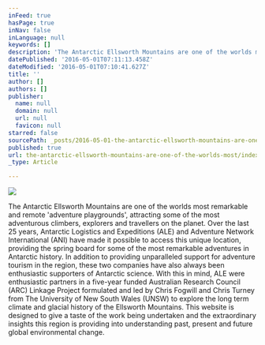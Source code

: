 ```yaml
---
inFeed: true
hasPage: true
inNav: false
inLanguage: null
keywords: []
description: 'The Antarctic Ellsworth Mountains are one of the worlds most remarkable and remote ‘adventure playgrounds’, attracting some of the most adventurous climbers, explorers and travellers on the planet. Over the last 25 years, Antarctic Logistics and Expeditions (ALE) and Adventure Network International (ANI) have made it possible to access this unique location, providing the spring board for some of the most remarkable adventures in Antarctic history. In addition to providing unparalleled support for adventure tourism in the region, these two companies have also always been enthusiastic supporters of Antarctic science. With this in mind, ALE were enthusiastic partners in a five-year funded Australian Research Council (ARC) Linkage Project formulated and led by Chris Fogwill and Chris Turney from The University of New South Wales (UNSW) to explore the long term climate and glacial history of the Ellsworth Mountains. This website is designed to give a taste of the work being undertaken and the extraordinary insights this region is providing into understanding past, present and future global environmental change. '
datePublished: '2016-05-01T07:11:13.458Z'
dateModified: '2016-05-01T07:10:41.627Z'
title: ''
author: []
authors: []
publisher:
  name: null
  domain: null
  url: null
  favicon: null
starred: false
sourcePath: _posts/2016-05-01-the-antarctic-ellsworth-mountains-are-one-of-the-worlds-most.md
published: true
url: the-antarctic-ellsworth-mountains-are-one-of-the-worlds-most/index.html
_type: Article

---
```

![](https://the-grid-user-content.s3-us-west-2.amazonaws.com/1d39eff2-1501-43d1-8131-64285949cc3c.jpg)

The Antarctic Ellsworth Mountains are one of the worlds most remarkable and remote 'adventure playgrounds', attracting some of the most adventurous climbers, explorers and travellers on the planet. Over the last 25 years, Antarctic Logistics and Expeditions (ALE) and Adventure Network International (ANI) have made it possible to access this unique location, providing the spring board for some of the most remarkable adventures in Antarctic history. In addition to providing unparalleled support for adventure tourism in the region, these two companies have also always been enthusiastic supporters of Antarctic science. With this in mind, ALE were enthusiastic partners in a five-year funded Australian Research Council (ARC) Linkage Project formulated and led by Chris Fogwill and Chris Turney from The University of New South Wales (UNSW) to explore the long term climate and glacial history of the Ellsworth Mountains. This website is designed to give a taste of the work being undertaken and the extraordinary insights this region is providing into understanding past, present and future global environmental change.